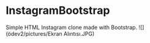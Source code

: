 # InstagramBootstrap
Simple HTML Instagram clone made with Bootstrap.
![](ödev2/pictures/Ekran Alıntısı.JPG)
